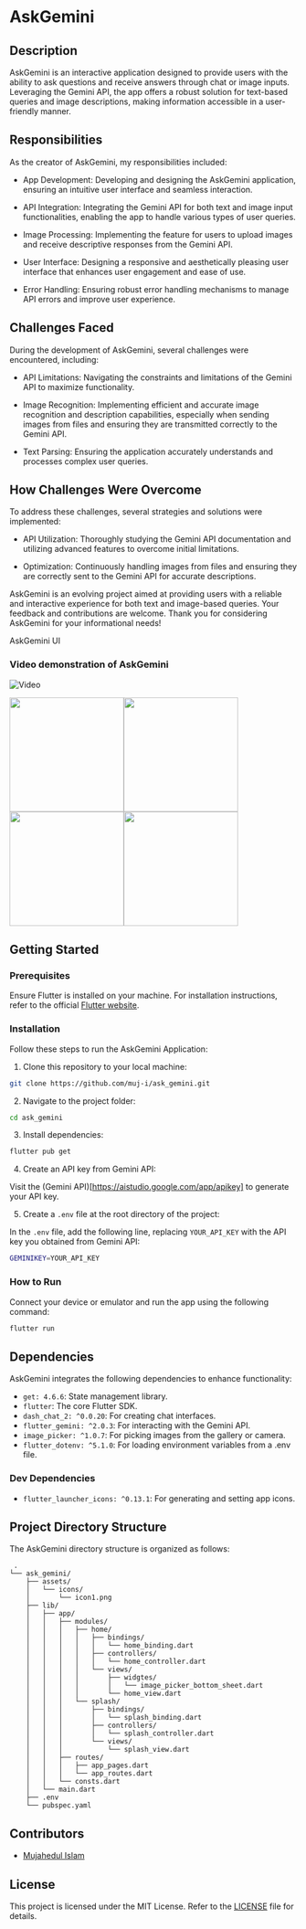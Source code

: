 # AskGemini

## Description
AskGemini is an interactive application designed to provide users with the ability to ask questions and receive answers through chat or image inputs. Leveraging the Gemini API, the app offers a robust solution for text-based queries and image descriptions, making information accessible in a user-friendly manner.

## Responsibilities
As the creator of AskGemini, my responsibilities included:

 - App Development: Developing and designing the AskGemini application, ensuring an intuitive user interface and seamless interaction.

 - API Integration: Integrating the Gemini API for both text and image input functionalities, enabling the app to handle various types of user queries.

 - Image Processing: Implementing the feature for users to upload images and receive descriptive responses from the Gemini API.

 - User Interface: Designing a responsive and aesthetically pleasing user interface that enhances user engagement and ease of use.

 - Error Handling: Ensuring robust error handling mechanisms to manage API errors and improve user experience.

## Challenges Faced
During the development of AskGemini, several challenges were encountered, including:

 - API Limitations: Navigating the constraints and limitations of the Gemini API to maximize functionality.

 - Image Recognition: Implementing efficient and accurate image recognition and description capabilities, especially when sending images from files and ensuring they are transmitted correctly to the Gemini API.

 - Text Parsing: Ensuring the application accurately understands and processes complex user queries.

## How Challenges Were Overcome
To address these challenges, several strategies and solutions were implemented:

 - API Utilization: Thoroughly studying the Gemini API documentation and utilizing advanced features to overcome initial limitations.

 - Optimization: Continuously handling images from files and ensuring they are correctly sent to the Gemini API for accurate descriptions.

AskGemini is an evolving project aimed at providing users with a reliable and interactive experience for both text and image-based queries. Your feedback and contributions are welcome. Thank you for considering AskGemini for your informational needs!


AskGemini UI

### Video demonstration of AskGemini

![Video](https://www.linkedin.com/posts/muj-i_just-created-a-new-app-called-askgemini-activity-7203906546500579328-_4ey/?utm_source=share&utm_medium=member_desktop)


<div style="display: flex; flex-wrap: wrap;">
    <img src="https://raw.githubusercontent.com/muj-i/ask_gemini/main/screenshots/1.png" width="200" />
    <img src="https://raw.githubusercontent.com/muj-i/ask_gemini/main/screenshots/2.png" width="200" />
    <img src="https://raw.githubusercontent.com/muj-i/ask_gemini/main/screenshots/3.png" width="200" />
    <img src="https://raw.githubusercontent.com/muj-i/ask_gemini/main/screenshots/4.png" width="200" />
    </div>

## Getting Started

### Prerequisites

Ensure Flutter is installed on your machine. For installation instructions, refer to the official [Flutter website](https://flutter.dev/docs/get-started/install).

### Installation

Follow these steps to run the AskGemini Application:

1. Clone this repository to your local machine:

```bash
git clone https://github.com/muj-i/ask_gemini.git
```

2. Navigate to the project folder:

```bash
cd ask_gemini
```

3. Install dependencies:

```bash
flutter pub get
```

4. Create an API key from Gemini API:

Visit the (Gemini API)[https://aistudio.google.com/app/apikey] to generate your API key.

5. Create a `.env` file at the root directory of the project:

In the `.env` file, add the following line, replacing `YOUR_API_KEY` with the API key you obtained from Gemini API:

```bash
GEMINIKEY=YOUR_API_KEY
```

### How to Run

Connect your device or emulator and run the app using the following command:

```bash
flutter run
```

## Dependencies

AskGemini integrates the following dependencies to enhance functionality:

- `get: 4.6.6`: State management library.
- `flutter`: The core Flutter SDK.
- `dash_chat_2: ^0.0.20`: For creating chat interfaces.
- `flutter_gemini: ^2.0.3`: For interacting with the Gemini API.
- `image_picker: ^1.0.7`: For picking images from the gallery or camera.
- `flutter_dotenv: ^5.1.0`: For loading environment variables from a .env file.

### Dev Dependencies

- `flutter_launcher_icons: ^0.13.1`: For generating and setting app icons.


## Project Directory Structure

The AskGemini directory structure is organized as follows:

```
 .
└── ask_gemini/
    ├── assets/
    │   └── icons/
    │       └── icon1.png
    ├── lib/
    │   ├── app/
    │   │   ├── modules/
    │   │   │   ├── home/
    │   │   │   │   ├── bindings/
    │   │   │   │   │   └── home_binding.dart
    │   │   │   │   ├── controllers/
    │   │   │   │   │   └── home_controller.dart
    │   │   │   │   └── views/
    │   │   │   │       ├── widgtes/
    │   │   │   │       │   └── image_picker_bottom_sheet.dart
    │   │   │   │       └── home_view.dart
    │   │   │   └── splash/
    │   │   │       ├── bindings/
    │   │   │       │   └── splash_binding.dart
    │   │   │       ├── controllers/
    │   │   │       │   └── splash_controller.dart
    │   │   │       └── views/
    │   │   │           └── splash_view.dart
    │   │   ├── routes/
    │   │   │   ├── app_pages.dart
    │   │   │   └── app_routes.dart
    │   │   └── consts.dart
    │   └── main.dart
    ├── .env
    └── pubspec.yaml
```

## Contributors

- [Mujahedul Islam](https://github.com/muj-i)

## License

This project is licensed under the MIT License. Refer to the [LICENSE](LICENSE) file for details.

